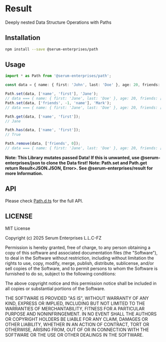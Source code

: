 # Result

Deeply nested Data Structure Operations with Paths

## Installation

```bash
npm install --save @serum-enterprises/path
```

## Usage

```typescript
import * as Path from '@serum-enterprises/path';

const data = { name: { first: 'John', last: 'Doe' }, age: 20, friends: [{ name: "Maria", age: 22 }] };

Path.set(data, ['name', 'first'], 'Jane');
// data === { name: { first: 'Jane', last: 'Doe' }, age: 20, friends: [{ name: "Maria", age: 22 }] }
Path.set(data, ['friends', -1, 'name'], 'Mark');
// data === { name: { first: 'Jane', last: 'Doe' }, age: 20, friends: [{ name: "Mark" }, { name: "Maria", age: 22 }] }

Path.get(data, ['name', 'first']);
// Jane

Path.has(data, ['name', 'first']);
// True

Path.remove(data, ['friends', 0]);
// data === { name: { first: 'Jane', last: 'Doe' }, age: 20, friends: [{ name: "Maria", age: 22 }] }
```

**Note: This Library mutates passed Data! If this is unwanted, use @serum-enterprises/json to clone the Data first!**
**Note: Path.set and Path.get return Result<JSON.JSON, Error>. See @serum-enterprises/result for more Information.**

## API

Please check [Path.d.ts](./types/Path.d.ts) for the full API.

## LICENSE

MIT License

Copyright (c) 2025 Serum Enterprises L.L.C-FZ

Permission is hereby granted, free of charge, to any person obtaining a copy
of this software and associated documentation files (the "Software"), to deal
in the Software without restriction, including without limitation the rights
to use, copy, modify, merge, publish, distribute, sublicense, and/or sell
copies of the Software, and to permit persons to whom the Software is
furnished to do so, subject to the following conditions:

The above copyright notice and this permission notice shall be included in all
copies or substantial portions of the Software.

THE SOFTWARE IS PROVIDED "AS IS", WITHOUT WARRANTY OF ANY KIND, EXPRESS OR
IMPLIED, INCLUDING BUT NOT LIMITED TO THE WARRANTIES OF MERCHANTABILITY,
FITNESS FOR A PARTICULAR PURPOSE AND NONINFRINGEMENT. IN NO EVENT SHALL THE
AUTHORS OR COPYRIGHT HOLDERS BE LIABLE FOR ANY CLAIM, DAMAGES OR OTHER
LIABILITY, WHETHER IN AN ACTION OF CONTRACT, TORT OR OTHERWISE, ARISING FROM,
OUT OF OR IN CONNECTION WITH THE SOFTWARE OR THE USE OR OTHER DEALINGS IN THE
SOFTWARE.